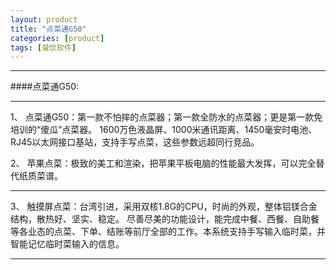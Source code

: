```yaml
---
layout: product
title: "点菜通G50"
categories: [product]
tags: [餐饮软件]
---
```

<hr/>
####点菜通G50:
<hr/>
1、 点菜通G50：第一款不怕摔的点菜器；第一款全防水的点菜器；更是第一款免培训的“傻瓜”点菜器。
1600万色液晶屏、1000米通讯距离、1450毫安时电池、RJ45以太网接口基站，支持手写点菜，这些参数远超同行竞品。
<p>
2、 苹果点菜：极致的美工和渲染，把苹果平板电脑的性能最大发挥，可以完全替代纸质菜谱。
<hr/>
3、 触摸屏点菜：台湾引进，采用双核1.8G的CPU，时尚的外观，整体铝镁合金结构，散热好、坚实、稳定。
尽善尽美的功能设计，能完成中餐、西餐、自助餐等各业态的点菜、下单、结账等前厅全部的工作。本系统支持手写输入临时菜，并智能记忆临时菜输入的信息。
<hr/>
